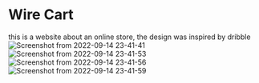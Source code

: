 
# Wire Cart
this is a website about an online store, the design was inspired by dribble
![Screenshot from 2022-09-14 23-41-41](https://user-images.githubusercontent.com/93251536/190258890-219780fe-04fe-4d41-8a80-70b4992bfa46.png)
![Screenshot from 2022-09-14 23-41-53](https://user-images.githubusercontent.com/93251536/190258952-83b0bc3b-2920-4a3a-9c99-cf69c5aed47f.png)
![Screenshot from 2022-09-14 23-41-56](https://user-images.githubusercontent.com/93251536/190258985-3c178082-9648-424a-865b-61060c2b80ee.png)
![Screenshot from 2022-09-14 23-41-59](https://user-images.githubusercontent.com/93251536/190259015-7b5bd095-38cf-48fe-a32f-cbd567f98492.png)
